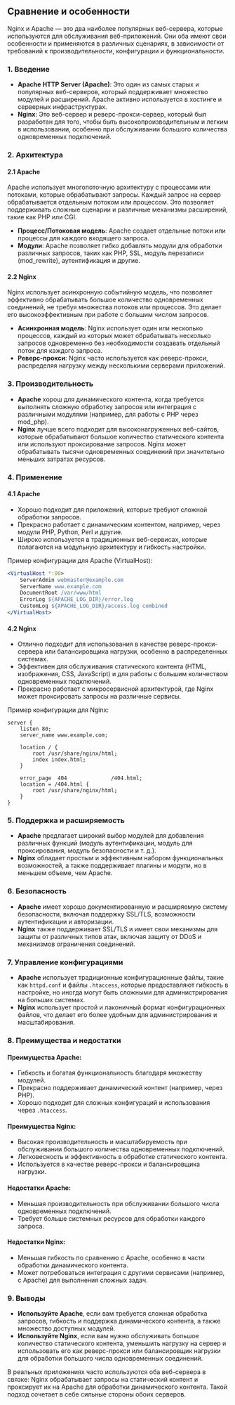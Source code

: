 ## Сравнение и особенности

Nginx и Apache — это два наиболее популярных веб-сервера, которые используются для обслуживания веб-приложений. Они оба имеют свои особенности и применяются в различных сценариях, в зависимости от требований к производительности, конфигурации и функциональности.

### 1. Введение

- **Apache HTTP Server (Apache)**: Это один из самых старых и популярных веб-серверов, который поддерживает множество модулей и расширений. Apache активно используется в хостинге и серверных инфраструктурах.
- **Nginx**: Это веб-сервер и реверс-прокси-сервер, который был разработан для того, чтобы быть высокопроизводительным и легким в использовании, особенно при обслуживании большого количества одновременных подключений.

### 2. Архитектура

#### 2.1 Apache

Apache использует многопоточную архитектуру с процессами или потоками, которые обрабатывают запросы. Каждый запрос на сервер обрабатывается отдельным потоком или процессом. Это позволяет поддерживать сложные сценарии и различные механизмы расширений, такие как PHP или CGI.

- **Процесс/Потоковая модель**: Apache создает отдельные потоки или процессы для каждого входящего запроса.
- **Модули**: Apache позволяет гибко добавлять модули для обработки различных запросов, таких как PHP, SSL, модуль перезаписи (mod_rewrite), аутентификация и другие.

#### 2.2 Nginx

Nginx использует асинхронную событийную модель, что позволяет эффективно обрабатывать большое количество одновременных соединений, не требуя множества потоков или процессов. Это делает его высокоэффективным при работе с большим числом запросов.

- **Асинхронная модель**: Nginx использует один или несколько процессов, каждый из которых может обрабатывать несколько запросов одновременно без необходимости создавать отдельный поток для каждого запроса.
- **Реверс-прокси**: Nginx часто используется как реверс-прокси, распределяя нагрузку между несколькими серверами приложений.

### 3. Производительность

- **Apache** хорош для динамического контента, когда требуется выполнять сложную обработку запросов или интеграция с различными модулями (например, для работы с PHP через mod_php).
- **Nginx** лучше всего подходит для высоконагруженных веб-сайтов, которые обрабатывают большое количество статического контента или используют проксирование запросов. Nginx может обрабатывать тысячи одновременных соединений при значительно меньших затратах ресурсов.

### 4. Применение

#### 4.1 Apache
- Хорошо подходит для приложений, которые требуют сложной обработки запросов.
- Прекрасно работает с динамическим контентом, например, через модули PHP, Python, Perl и другие.
- Широко используется в традиционных веб-сервисах, которые полагаются на модульную архитектуру и гибкость настройки.

Пример конфигурации для Apache (VirtualHost):

```apache
<VirtualHost *:80>
    ServerAdmin webmaster@example.com
    ServerName www.example.com
    DocumentRoot /var/www/html
    ErrorLog ${APACHE_LOG_DIR}/error.log
    CustomLog ${APACHE_LOG_DIR}/access.log combined
</VirtualHost>
```

#### 4.2 Nginx
- Отлично подходит для использования в качестве реверс-прокси-сервера или балансировщика нагрузки, особенно в распределенных системах.
- Эффективен для обслуживания статического контента (HTML, изображения, CSS, JavaScript) и для работы с большим количеством одновременных подключений.
- Прекрасно работает с микросервисной архитектурой, где Nginx может проксировать запросы на различные сервисы.

Пример конфигурации для Nginx:

```nginx
server {
    listen 80;
    server_name www.example.com;
    
    location / {
        root /usr/share/nginx/html;
        index index.html;
    }

    error_page  404              /404.html;
    location = /404.html {
        root /usr/share/nginx/html;
    }
}
```

### 5. Поддержка и расширяемость

- **Apache** предлагает широкий выбор модулей для добавления различных функций (модуль аутентификации, модуль для проксирования, модуль безопасности и т. д.).
- **Nginx** обладает простым и эффективным набором функциональных возможностей, а также поддерживает плагины и модули, но в меньшем объеме, чем Apache.

### 6. Безопасность

- **Apache** имеет хорошо документированную и расширяемую систему безопасности, включая поддержку SSL/TLS, возможности аутентификации и авторизации.
- **Nginx** также поддерживает SSL/TLS и имеет свои механизмы для защиты от различных типов атак, включая защиту от DDoS и механизмов ограничения соединений.

### 7. Управление конфигурациями

- **Apache** использует традиционные конфигурационные файлы, такие как `httpd.conf` и файлы `.htaccess`, которые предоставляют гибкость в настройке, но иногда могут быть сложными для администрирования на больших системах.
- **Nginx** использует простой и лаконичный формат конфигурационных файлов, что делает его более удобным для администрирования и масштабирования.

### 8. Преимущества и недостатки

#### Преимущества Apache:
- Гибкость и богатая функциональность благодаря множеству модулей.
- Прекрасно поддерживает динамический контент (например, через PHP).
- Хорошо подходит для сложных конфигураций и использования через `.htaccess`.

#### Преимущества Nginx:
- Высокая производительность и масштабируемость при обслуживании большого количества одновременных подключений.
- Легковесность и эффективность в обработке статического контента.
- Используется в качестве реверс-прокси и балансировщика нагрузки.

#### Недостатки Apache:
- Меньшая производительность при обслуживании большого числа одновременных подключений.
- Требует больше системных ресурсов для обработки каждого запроса.

#### Недостатки Nginx:
- Меньшая гибкость по сравнению с Apache, особенно в части обработки динамического контента.
- Может потребоваться интеграция с другими сервисами (например, с Apache) для выполнения сложных задач.

### 9. Выводы

- **Используйте Apache**, если вам требуется сложная обработка запросов, гибкость и поддержка динамического контента, а также множество доступных модулей.
- **Используйте Nginx**, если вам нужно обслуживать большое количество статического контента, уменьшить нагрузку на сервер и использовать его как реверс-прокси или балансировщик нагрузки для обработки большого числа одновременных соединений.

В реальных приложениях часто используются оба веб-сервера в связке: Nginx обрабатывает запросы на статический контент и проксирует их на Apache для обработки динамического контента. Такой подход сочетает в себе сильные стороны обоих серверов.
